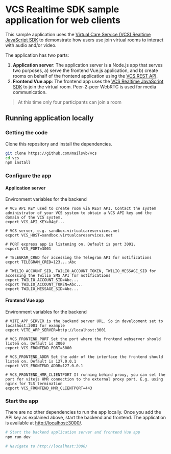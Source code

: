 # VCS Realtime SDK sample application for web clients

This sample application uses the [Virtual Care Service (VCS) Realtime JavaScript SDK](https://sdk.virtualcareservices.net/) to demonstrate how users use join virtual rooms to interact with audio and/or video.

The application has two parts:

1. **Application server**: The application server is a Node.js app that serves two purposes, a) serve the frontend Vue.js application, and b) create rooms on behalf of the frontend application using the [VCS REST API](https://sdk.virtualcareservices.net/sdks/rest/).
2. **Frontend Vue app**: The frontend app uses the [VCS Realtime JavaScript SDK](https://sdk.virtualcareservices.net/) to join the virtual room. Peer-2-peer WebRTC is used for media communication.

> At this time only four participants can join a room

## Running application locally

### Getting the code

Clone this repository and install the dependencies.

```bash
git clone https://github.com/mailsvb/vcs
cd vcs
npm install
```

### Configure the app

#### Application server

Environment variables for the backend

```env
# VCS API KEY used to create room via REST API. Contact the system administrator of your VCS system to obtain a VCS API key and the domain of the VCS system.
export VCS_API_KEY=04gf...

# VCS server, e.g. sandbox.virtualcareservices.net
export VCS_HOST=sandbox.virtualcareservices.net

# PORT express app is listening on. Default is port 3001.
export VCS_PORT=3001

# TELEGRAM_CRED for accessing the Telegram API for notifications
export TELEGRAM_CRED=123...:Abc

# TWILIO_ACCOUNT_SID, TWILIO_ACCOUNT_TOKEN, TWILIO_MESSAGE_SID for accessing the Twilio SMS API for notifications
export TWILIO_ACCOUNT_SID=Abc...
export TWILIO_ACCOUNT_TOKEN=Abc...
export TWILIO_MESSAGE_SID=Abc...
```

#### Frontend Vue app

Environment variables for the backend

```env
# VITE_APP_SERVER is the backend server URL. So in development set to localhost:3001 for example
export VITE_APP_SERVER=http://localhost:3001

# VCS_FRONTEND_PORT Set the port where the frontend webserver should listen on. Default is 3000
export VCS_FRONTEND_PORT=3000

# VCS_FRONTEND_ADDR Set the addr of the interface the frontend should listen on. Default is 127.0.0.1
export VCS_FRONTEND_ADDR=127.0.0.1

# VCS_FRONTEND_HMR_CLIENTPORT If running behind proxy, you can set the port for vitejs HMR connection to the external proxy port. E.g. using nginx for TLS termination
export VCS_FRONTEND_HMR_CLIENTPORT=443
```

### Start the app

There are no other dependencies to run the app locally. Once you add the API key as explained above, start the backend and frontend. The application is available at <http://localhost:3000/>.

```bash
# Start the backend application server and frontend Vue app
npm run dev

# Navigate to http://localhost:3000/
```
